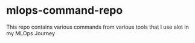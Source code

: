 # mlops-command-repo
This repo contains various commands from various tools that I use alot in my MLOps Journey
